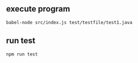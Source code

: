 ## execute program

```bash
babel-node src/index.js test/testfile/test1.java

```

## run test

```bash
npm run test

```


